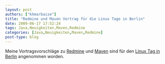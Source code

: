 ```yaml
---
layout: post
authors: ["khmarbaise"]
title: "Redmine und Maven Vortrag für die Linux Tage in Berlin"
date: 2009-06-17 17:52:24
tags: Java,Neuigkeiten,Maven,Redmine
categories: [Java,Neuigkeiten,Maven,Redmine]
post-type: blog
---
```

Meine Vortragsvorschläge zu <a href="http://www.linuxtag.org/2009/de/program/freies-vortragsprogramm/mittwoch/vortragsdetails.html?talkid=128">Redmine</a> und <a href="http://www.linuxtag.org/2009/de/program/freies-vortragsprogramm/mittwoch/vortragsdetails.html?talkid=161">Maven</a> sind für den <a href="http://www.linuxtag.org/2009/">Linux Tag in Berlin</a> angenommen worden.
